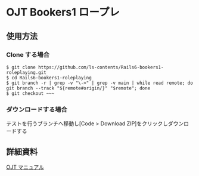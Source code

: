 # OJT Bookers1 ロープレ

## 使用方法

### Clone する場合

```
$ git clone https://github.com/ls-contents/Rails6-bookers1-roleplaying.git
$ cd Rails6-bookers1-roleplaying
$ git branch -r | grep -v "\->" | grep -v main | while read remote; do git branch --track "${remote#origin/}" "$remote"; done
$ git checkout ~~~
```

### ダウンロードする場合

テストを行うブランチへ移動し[Code > Download ZIP]をクリックしダウンロードする

## 詳細資料

[OJT マニュアル](https://infratop.docbase.io/posts/1470551)
